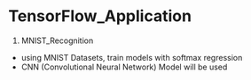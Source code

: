 # TensorFlow_Application

1. MNIST_Recognition
- using MNIST Datasets, train models with softmax regression
- CNN (Convolutional Neural Network) Model will be used
